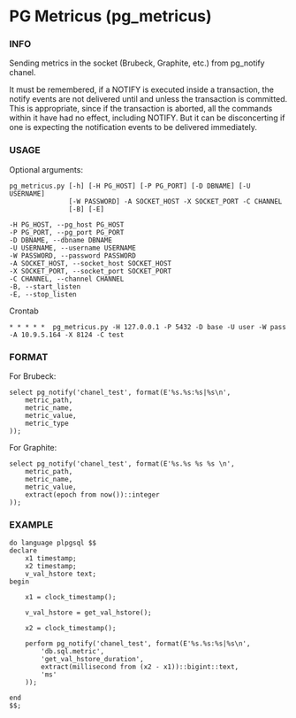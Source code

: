 # PG Metricus (pg_metricus)

### INFO

Sending metrics in the socket (Brubeck, Graphite, etc.) from pg_notify chanel.

It must be remembered, if a NOTIFY is executed inside a transaction, the notify events are not delivered until and unless the transaction is committed. This is appropriate, since if the transaction is aborted, all the commands within it have had no effect, including NOTIFY. But it can be disconcerting if one is expecting the notification events to be delivered immediately.

### USAGE

Optional arguments:
```
pg_metricus.py [-h] [-H PG_HOST] [-P PG_PORT] [-D DBNAME] [-U USERNAME]
	           [-W PASSWORD] -A SOCKET_HOST -X SOCKET_PORT -C CHANNEL 
	           [-B] [-E]

-H PG_HOST, --pg_host PG_HOST
-P PG_PORT, --pg_port PG_PORT
-D DBNAME, --dbname DBNAME
-U USERNAME, --username USERNAME
-W PASSWORD, --password PASSWORD
-A SOCKET_HOST, --socket_host SOCKET_HOST
-X SOCKET_PORT, --socket_port SOCKET_PORT
-C CHANNEL, --channel CHANNEL
-B, --start_listen
-E, --stop_listen
```

Crontab
```
* * * * *  pg_metricus.py -H 127.0.0.1 -P 5432 -D base -U user -W pass -A 10.9.5.164 -X 8124 -C test
```

### FORMAT

For Brubeck:
```plpgsql
select pg_notify('chanel_test', format(E'%s.%s:%s|%s\n', 
    metric_path, 
    metric_name, 
    metric_value, 
    metric_type
));
```

For Graphite:
```plpgsql
select pg_notify('chanel_test', format(E'%s.%s %s %s \n', 
    metric_path, 
    metric_name, 
    metric_value, 
    extract(epoch from now())::integer
));
```

### EXAMPLE

```plpgsql
do language plpgsql $$
declare
	x1 timestamp;
	x2 timestamp;
	v_val_hstore text;
begin

	x1 = clock_timestamp();

	v_val_hstore = get_val_hstore();

	x2 = clock_timestamp();

	perform pg_notify('chanel_test', format(E'%s.%s:%s|%s\n', 
        'db.sql.metric', 
        'get_val_hstore_duration', 
        extract(millisecond from (x2 - x1))::bigint::text, 
        'ms'
    ));

end
$$;
```
